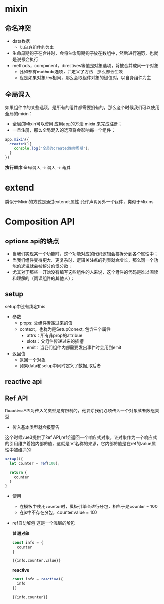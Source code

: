 # mixin

## 命名冲突
- data数据
  - 以自身组件的为主
- 生命周期钩子在合并时，会将生命周期钩子放在数组中，然后进行遍历，也就是说都会执行
- methods，component，directives等值是对象选项，将被合并成同一个对象
  - 比如都有methods选项，并定义了方法，那么都会生效
  - 但是如果对象key相同，那么会取组件对象的键值对，以自身组件为主

## 全局混入
如果组件中的某些选项，是所有的组件都需要拥有的，那么这个时候我们可以使用全局的mixin：
- 全局的Mixin可以使用 应用app的方法 mixin 来完成注册；
- 一旦注册，那么全局混入的选项将会影响每一个组件；

```js
app.mixin({
  created(){
    console.log("全局的created生命周期");
  }
})
```

**执行顺序**
全局混入 ->  混入 -> 组件

# extend
类似于Mixin的方式是通过extends属性
允许声明另外一个组件，类似于Mixins

# Composition API

## options api的缺点
- 当我们实现某一个功能时，这个功能对应的代码逻辑会被拆分到各个属性中；
- 当我们组件变得更大、更复杂时，逻辑关注点的列表就会增长，那么同一个功能的逻辑就会被拆分的很分散；
- 尤其对于那些一开始没有编写这些组件的人来说，这个组件的代码是难以阅读和理解的（阅读组件的其他人）；

## setup

setup中没有绑定this

- 参数：
  - props: 父组件传递过来的值
  - context，也称为是SetupConext, 包含三个属性
    - attrs：所有非prop的attribue
    - slots：父组件传递过来的插槽
    - emit：当我们组件内部需要发出事件时会用到emit
- 返回值
  - 返回一个对象
  - 如果data和setup中同时定义了数据,取后者

## reactive api

## Ref API
Reactive API对传入的类型是有限制的，他要求我们必须传入一个对象或者数组类型
  - 传入基本类型就会报警告

这个时候vue3提供了Ref API,ref会返回一个响应式对象，该对象作为一个响应式的引用维护着她内部的值，这就是ref名称的来源，它内部的值是在ref的value属性中被维护的

```js
setup(){
  let counter = ref(100);

  return {
    counter
  }
}
```

- 使用
  - 在模板中使用counter时，模板引擎会进行分包，相当于是counter = 100
  - 在js中不存在分包，counter.value = 100

- ref自动解包
  这是一个浅层的解包

  **普通对象**

  ```js
  const info = {
    counter
  }
  ```

  ```html
  {{info.counter.value}}
  ```

  **reactive**

  ```js
  const info = reactive({
    info
  })
  ```

  ```html
  {{info.counter}}
  ```


